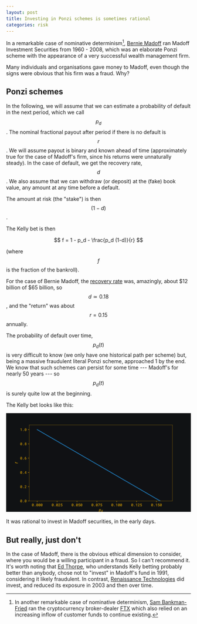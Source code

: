 ```yaml
---
layout: post
title: Investing in Ponzi schemes is sometimes rational
categories: risk
---
```


In a remarkable case of nominative determinism[^1], [Bernie Madoff](https://en.wikipedia.org/wiki/Madoff_investment_scandal) ran Madoff Investment Securities from 1960 - 2008, which was an elaborate Ponzi scheme with the appearance of a very successful wealth management firm.

Many individuals and organisations gave money to Madoff, even though the signs were obvious that his firm was a fraud. Why?


## Ponzi schemes

In the following, we will assume that we can estimate a probability of default in the next period, which we call $$p_d$$.
The nominal fractional payout after period if there is no default is $$r$$.
We will assume payout is binary and known ahead of time (approximately true for the case of Madoff's firm, since his returns were unnaturally steady).
In the case of default, we get the recovery rate, $$d$$.
We also assume that we can withdraw (or deposit) at the (fake) book value, any amount at any time before a default.

The amount at risk (the "stake") is then $$(1 - d)$$.

The Kelly bet is then

$$
    f = 1 - p_d - \frac{p_d (1-d)}{r}
$$

(where $$f$$ is the fraction of the bankroll).

For the case of Bernie Madoff, the [recovery rate](https://en.wikipedia.org/wiki/Recovery_of_funds_from_the_Madoff_investment_scandal) was, amazingly, about $12 billion of $65 billion, so $$d \simeq 0.18$$, and the "return" was about $$r=0.15$$ annually.

The probability of default over time, $$p_d(t)$$ is very difficult to know (we only have one historical path per scheme) but, being a massive fraudulent literal Ponzi scheme, approached 1 by the end. We know that such schemes can persist for some time --- Madoff's for nearly 50 years --- so $$p_d(t)$$ is surely quite low at the beginning.

The Kelly bet looks like this:

![Kelly fraction for Madoff investment securities](/assets/risk/madoff.svg)

It was rational to invest in Madoff securities, in the early days.


## But really, just don't

In the case of Madoff, there is the obvious ethical dimension to consider, where you would be a willing participant in a fraud. So I can't recommend it.
It's worth noting that [Ed Thorpe](https://en.wikipedia.org/wiki/Edward_O._Thorp), who understands Kelly betting probably better than anybody, chose not to "invest" in Madoff's fund in 1991, considering it likely fraudulent.
In contrast, [Renaissance Technologies](https://en.wikipedia.org/wiki/Renaissance_Technologies) did invest, and reduced its exposure in 2003 and then over time.


[^1]: In another remarkable case of nominative determinism, [Sam Bankman-Fried](https://en.wikipedia.org/wiki/Sam_Bankman-Fried) ran the cryptocurrency broker-dealer [FTX](https://en.wikipedia.org/wiki/FTX_(company)) which also relied on an increasing inflow of customer funds to continue existing.

[Sornette]: https://isbnsearch.org/isbn/9780691175959
